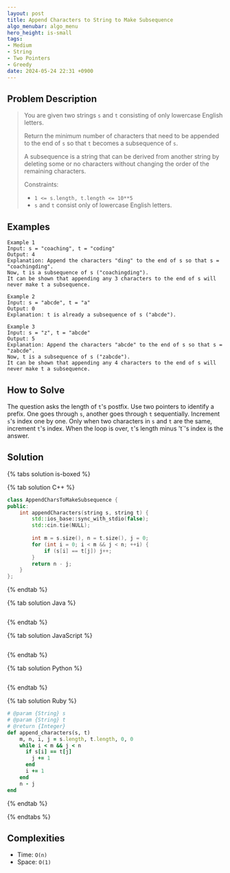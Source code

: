 ```yaml
---
layout: post
title: Append Characters to String to Make Subsequence
algo_menubar: algo_menu
hero_height: is-small
tags:
- Medium
- String
- Two Pointers
- Greedy
date: 2024-05-24 22:31 +0900
---
```

## Problem Description
> You are given two strings `s` and `t` consisting of only lowercase English letters.
>
> Return the minimum number of characters that need to be appended to the end of `s` so that `t` becomes
> a subsequence of `s`.
>
> A subsequence is a string that can be derived from another string by deleting some or no characters
> without changing the order of the remaining characters.
>
> Constraints:
> - `1 <= s.length, t.length <= 10**5`
> - `s` and `t` consist only of lowercase English letters.


## Examples
```
Example 1
Input: s = "coaching", t = "coding"
Output: 4
Explanation: Append the characters "ding" to the end of s so that s = "coachingding".
Now, t is a subsequence of s ("coachingding").
It can be shown that appending any 3 characters to the end of s will never make t a subsequence.
```

```
Example 2
Input: s = "abcde", t = "a"
Output: 0
Explanation: t is already a subsequence of s ("abcde").
```

```
Example 3
Input: s = "z", t = "abcde"
Output: 5
Explanation: Append the characters "abcde" to the end of s so that s = "zabcde".
Now, t is a subsequence of s ("zabcde").
It can be shown that appending any 4 characters to the end of s will never make t a subsequence.
```

## How to Solve

The question asks the length of `t`'s postfix.
Use two pointers to identify a prefix.
One goes through `s`, another goes through `t` sequentially.
Increment `s`'s index one by one.
Only when two characters in `s` and `t` are the same, increment `t`'s index.
When the loop is over, `t`'s length minus 't`'s index is the answer.

## Solution

{% tabs solution is-boxed %}

{% tab solution C++ %}
```cpp
class AppendCharsToMakeSubsequence {
public:
    int appendCharacters(string s, string t) {
        std::ios_base::sync_with_stdio(false);
        std::cin.tie(NULL);
        
        int m = s.size(), n = t.size(), j = 0;
        for (int i = 0; i < m && j < n; ++i) {
            if (s[i] == t[j]) j++;
        }
        return n - j;
    }
};
```
{% endtab %}

{% tab solution Java %}
```java

```
{% endtab %}

{% tab solution JavaScript %}
```js

```
{% endtab %}

{% tab solution Python %}
```python

```
{% endtab %}

{% tab solution Ruby %}
```ruby
# @param {String} s
# @param {String} t
# @return {Integer}
def append_characters(s, t)
    m, n, i, j = s.length, t.length, 0, 0
    while i < m && j < n
      if s[i] == t[j]
        j += 1
      end
      i += 1
    end
    n - j
end
```
{% endtab %}

{% endtabs %}



## Complexities
- Time: `O(n)`
- Space: `O(1)`
